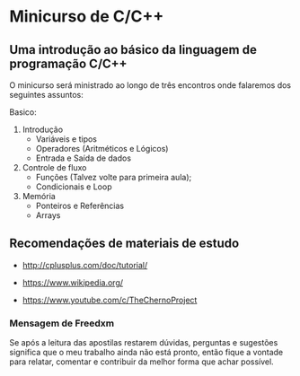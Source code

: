 # Minicurso de C/C++

## Uma introdução ao básico da linguagem de programação C/C++

O minicurso será ministrado ao longo de três encontros onde falaremos dos seguintes assuntos:

Basico:

1. Introdução
    * Variáveis e tipos
    * Operadores (Aritméticos e Lógicos)
    * Entrada e Saída de dados
1. Controle de fluxo
    * Funções (Talvez volte para primeira aula);
    * Condicionais e Loop
1. Memória
    * Ponteiros e Referências
    * Arrays

<!-- Intermediario:

1. Classes
    * Classes e Objetos
    * Metodos, Construtor e destructor
    * Amizades e heranças
    * Polimorfismo
1. Estrutura de dados
    * Listas, pilhas e filas
    * Ordenação
    * Buscas -->

## Recomendações de materiais de estudo

* <http://cplusplus.com/doc/tutorial/>

* <https://www.wikipedia.org/>

* <https://www.youtube.com/c/TheChernoProject>

### Mensagem de Freedxm

Se após a leitura das apostilas restarem dúvidas, perguntas e sugestões significa que o meu trabalho ainda não está pronto, então fique a vontade para relatar, comentar e contribuir da melhor forma que achar possível.
